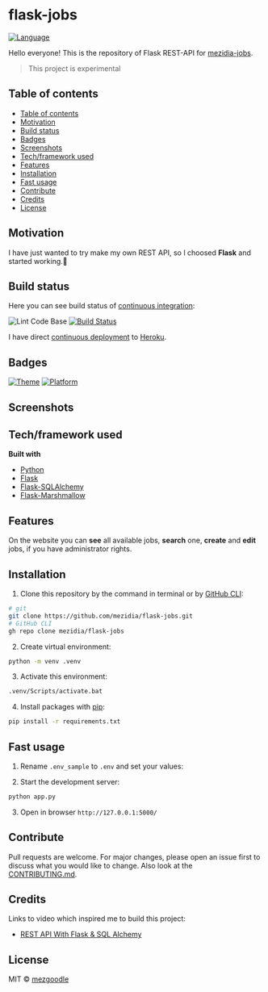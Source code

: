 # flask-jobs

[![Language](https://img.shields.io/badge/language-python-brightgreen?style=flat-square)](https://www.python.org/)

Hello everyone! This is the repository of Flask REST-API for [mezidia-jobs](https://github.com/mezidia/mezidia-jobs).

> This project is experimental

## Table of contents

- [Table of contents](#table-of-contents)
- [Motivation](#motivation)
- [Build status](#build-status)
- [Badges](#badges)
- [Screenshots](#screenshots)
- [Tech/framework used](#techframework-used)
- [Features](#features)
- [Installation](#installation)
- [Fast usage](#fast-usage)
- [Contribute](#contribute)
- [Credits](#credits)
- [License](#license)

## Motivation

I have just wanted to try make my own REST API, so I choosed **Flask** and started working.🔨

## Build status

Here you can see build status of [continuous integration](https://en.wikipedia.org/wiki/Continuous_integration):

![Lint Code Base](https://github.com/mezidia/flask-jobs/workflows/Lint%20Code%20Base/badge.svg)
[![Build Status](https://travis-ci.com/mezidia/flask-jobs.svg?branch=master)](https://travis-ci.com/mezidia/flask-jobs)

I have direct [continuous deployment](https://en.wikipedia.org/wiki/Continuous_deployment) to [Heroku](https://www.heroku.com/).

## Badges

[![Theme](https://img.shields.io/badge/Theme-REST_API-brightgreen?style=flat-square)](https://uk.wikipedia.org/wiki/REST)
[![Platform](https://img.shields.io/badge/Platform-Flask-brightgreen?style=flat-square)](https://flask.palletsprojects.com/en/1.1.x/)


## Screenshots

## Tech/framework used

**Built with**

- [Python](https://www.python.org/)
- [Flask](https://flask.palletsprojects.com/en/1.1.x/)
- [Flask-SQLAlchemy](https://flask-sqlalchemy.palletsprojects.com/en/2.x/)
- [Flask-Marshmallow](https://flask-marshmallow.readthedocs.io/en/latest/)

## Features

On the website you can **see** all available jobs, **search** one, **create** and **edit** jobs, if you have administrator rights.

## Installation

1. Clone this repository by the command in terminal or by [GitHub CLI](https://cli.github.com/):

```bash
# git
git clone https://github.com/mezidia/flask-jobs.git
# GitHub CLI
gh repo clone mezidia/flask-jobs
```

2. Create virtual environment:

```bash
python -m venv .venv
```

3. Activate this environment:

```bash
.venv/Scripts/activate.bat
```

4. Install packages with [pip](https://pip.pypa.io/en/stable/):

```bash
pip install -r requirements.txt
```

## Fast usage

1. Rename `.env_sample` to `.env` and set your values:

2. Start the development server:

```python
python app.py
```

3. Open in browser `http://127.0.0.1:5000/`

## Contribute

Pull requests are welcome. For major changes, please open an issue first to discuss what you would like to change. Also look at the [CONTRIBUTING.md](https://github.com/mezidia/flask-jobs/blob/master/CONTRIBUTING.md).

## Credits

Links to video which inspired me to build this project: 

- [REST API With Flask & SQL Alchemy](https://www.youtube.com/watch?v=PTZiDnuC86g)

## License

MIT © [mezgoodle](https://github.com/mezgoodle)
